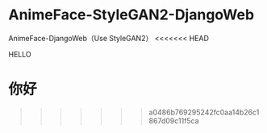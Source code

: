 # AnimeFace-StyleGAN2-DjangoWeb
AnimeFace-DjangoWeb（Use StyleGAN2）
<<<<<<< HEAD

HELLO

你好
=======
>>>>>>> a0486b769295242fc0aa14b26c1867d09c11f5ca
